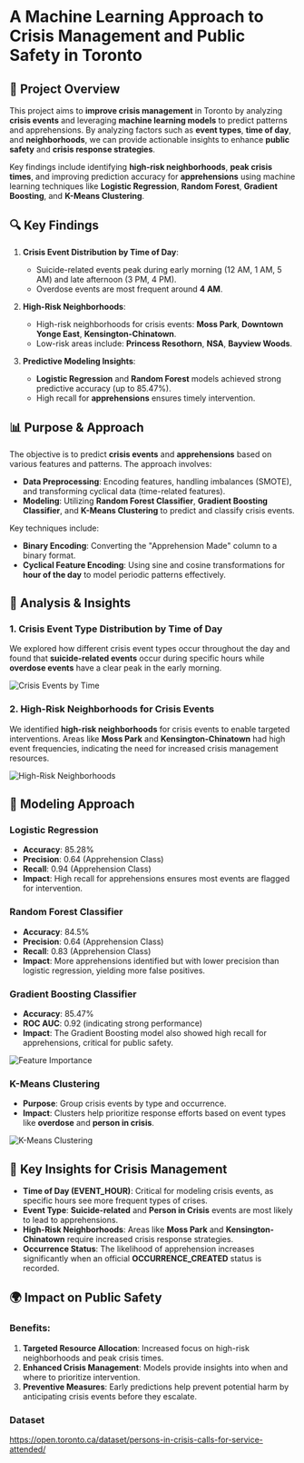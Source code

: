 # A Machine Learning Approach to Crisis Management and Public Safety in Toronto

## 🚀 Project Overview

This project aims to **improve crisis management** in Toronto by analyzing **crisis events** and leveraging **machine learning models** to predict patterns and apprehensions. By analyzing factors such as **event types**, **time of day**, and **neighborhoods**, we can provide actionable insights to enhance **public safety** and **crisis response strategies**.

Key findings include identifying **high-risk neighborhoods**, **peak crisis times**, and improving prediction accuracy for **apprehensions** using machine learning techniques like **Logistic Regression**, **Random Forest**, **Gradient Boosting**, and **K-Means Clustering**.

## 🔍 Key Findings

1. **Crisis Event Distribution by Time of Day**:  
   - Suicide-related events peak during early morning (12 AM, 1 AM, 5 AM) and late afternoon (3 PM, 4 PM).
   - Overdose events are most frequent around **4 AM**.
   
2. **High-Risk Neighborhoods**:  
   - High-risk neighborhoods for crisis events: **Moss Park**, **Downtown Yonge East**, **Kensington-Chinatown**.
   - Low-risk areas include: **Princess Resothorn**, **NSA**, **Bayview Woods**.
   
3. **Predictive Modeling Insights**:
   - **Logistic Regression** and **Random Forest** models achieved strong predictive accuracy (up to 85.47%).
   - High recall for **apprehensions** ensures timely intervention.

## 📊 Purpose & Approach

The objective is to predict **crisis events** and **apprehensions** based on various features and patterns. The approach involves:

- **Data Preprocessing**: Encoding features, handling imbalances (SMOTE), and transforming cyclical data (time-related features).
- **Modeling**: Utilizing **Random Forest Classifier**, **Gradient Boosting Classifier**, and **K-Means Clustering** to predict and classify crisis events.
  
Key techniques include:
- **Binary Encoding**: Converting the "Apprehension Made" column to a binary format.
- **Cyclical Feature Encoding**: Using sine and cosine transformations for **hour of the day** to model periodic patterns effectively.

## 🧠 Analysis & Insights

### 1. **Crisis Event Type Distribution by Time of Day**  
   We explored how different crisis event types occur throughout the day and found that **suicide-related events** occur during specific hours while **overdose events** have a clear peak in the early morning.

   ![Crisis Events by Time](https://github.com/user-attachments/assets/159a7587-8402-422f-bc84-1b14c5bfccd5)

### 2. **High-Risk Neighborhoods for Crisis Events**
   We identified **high-risk neighborhoods** for crisis events to enable targeted interventions. Areas like **Moss Park** and **Kensington-Chinatown** had high event frequencies, indicating the need for increased crisis management resources.

   ![High-Risk Neighborhoods](https://github.com/user-attachments/assets/82d55e82-6cdb-4fc5-9abe-2b3598c14702)

## 🔧 Modeling Approach

### **Logistic Regression**
   - **Accuracy**: 85.28%
   - **Precision**: 0.64 (Apprehension Class)
   - **Recall**: 0.94 (Apprehension Class)
   - **Impact**: High recall for apprehensions ensures most events are flagged for intervention.

### **Random Forest Classifier**
   - **Accuracy**: 84.5%
   - **Precision**: 0.64 (Apprehension Class)
   - **Recall**: 0.83 (Apprehension Class)
   - **Impact**: More apprehensions identified but with lower precision than logistic regression, yielding more false positives.

### **Gradient Boosting Classifier**
   - **Accuracy**: 85.47%
   - **ROC AUC**: 0.92 (indicating strong performance)
   - **Impact**: The Gradient Boosting model also showed high recall for apprehensions, critical for public safety.

   ![Feature Importance](https://github.com/user-attachments/assets/e22fb984-6c85-40e8-93b7-b24463a9a2fa)

### **K-Means Clustering**
   - **Purpose**: Group crisis events by type and occurrence.
   - **Impact**: Clusters help prioritize response efforts based on event types like **overdose** and **person in crisis**.

   ![K-Means Clustering](https://github.com/user-attachments/assets/65bed612-117a-4636-bf4d-38b637d05a74)

## 🔮 Key Insights for Crisis Management

- **Time of Day (EVENT_HOUR)**: Critical for modeling crisis events, as specific hours see more frequent types of crises.
- **Event Type**: **Suicide-related** and **Person in Crisis** events are most likely to lead to apprehensions.
- **High-Risk Neighborhoods**: Areas like **Moss Park** and **Kensington-Chinatown** require increased crisis response strategies.
- **Occurrence Status**: The likelihood of apprehension increases significantly when an official **OCCURRENCE_CREATED** status is recorded.

## 🌍 Impact on Public Safety

### Benefits:
1. **Targeted Resource Allocation**: Increased focus on high-risk neighborhoods and peak crisis times.
2. **Enhanced Crisis Management**: Models provide insights into when and where to prioritize intervention.
3. **Preventive Measures**: Early predictions help prevent potential harm by anticipating crisis events before they escalate.

### Dataset
https://open.toronto.ca/dataset/persons-in-crisis-calls-for-service-attended/
